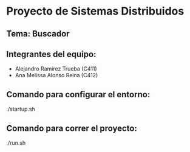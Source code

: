 # Proyecto de Sistemas Distribuidos
## Tema: Buscador 
## Integrantes del equipo:
- Alejandro Ramírez Trueba (C411)
- Ana Melissa Alonso Reina (C412)

## Comando para configurar el entorno:
./startup.sh

## Comando para correr el proyecto:
./run.sh
